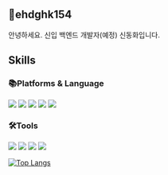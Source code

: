 
## 🌱ehdghk154
안녕하세요. 신입 백엔드 개발자(예정) 신동화입니다.

## Skills
### 📚Platforms & Language
<p>
  <img src="https://img.shields.io/badge/Java-007396?style=flat-square&logo=Java&logoColor=white"/>
  <img src="https://img.shields.io/badge/JavaScript-F7DF1E?style=flat-square&logo=JavaScript&logoColor=white"/>
  <img src="https://img.shields.io/badge/HTML5-E34F26?style=flat-square&logo=HTML5&logoColor=white"/>
  <img src="https://img.shields.io/badge/CSS-1572B6?style=flat-square&logo=CSS3&logoColor=white"/>
  <img src="https://img.shields.io/badge/Android-3DDC84?style=flat-square&logo=android&logoColor=white"/>
</p>

### 🛠Tools
<p>
  <img src="https://img.shields.io/badge/Eclipse-2C2255?style=flat-square&logo=eclipseide&logoColor=white"/>
  <img src="https://img.shields.io/badge/Apache Tomcat-F8DC75?style=flat-square&logo=apachetomcat&logoColor=white"/>
  <img src="https://img.shields.io/badge/Oracle-F80000?style=flat-square&logo=oracle&logoColor=white"/>
  <img src="https://img.shields.io/badge/GitHub-181717?style=flat-square&logo=github&logoColor=white"/>
</p>



[![Top Langs](https://github-readme-stats.vercel.app/api/top-langs/?username=ehdghk154&layout=compact)](https://github.com/ehdghk154/github-readme-stats)


<!--
**ehdghk154/ehdghk154** is a ✨ _special_ ✨ repository because its `README.md` (this file) appears on your GitHub profile.

Here are some ideas to get you started:

- 🔭 I’m currently working on ...
- 🌱 I’m currently learning ...
- 👯 I’m looking to collaborate on ...
- 🤔 I’m looking for help with ...
- 💬 Ask me about ...
- 📫 How to reach me: ...
- 😄 Pronouns: ...
- ⚡ Fun fact: ...
-->
